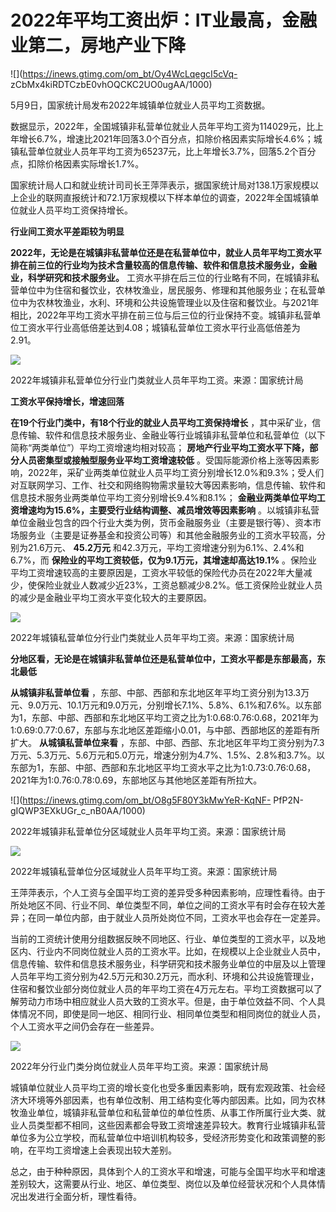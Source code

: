 # 2022年平均工资出炉：IT业最高，金融业第二，房地产业下降

![](https://inews.gtimg.com/om_bt/Oy4WcLqegcI5cVq-
zCbMx4kiRDTCzbE0vhOQCKC2UO0ugAA/1000)

5月9日，国家统计局发布2022年城镇单位就业人员平均工资数据。

数据显示，2022年，全国城镇非私营单位就业人员年平均工资为114029元，比上年增长6.7%，增速比2021年回落3.0个百分点，扣除价格因素实际增长4.6%；城镇私营单位就业人员年平均工资为65237元，比上年增长3.7%，回落5.2个百分点，扣除价格因素实际增长1.7%。

国家统计局人口和就业统计司司长王萍萍表示，据国家统计局对138.1万家规模以上企业的联网直报统计和72.1万家规模以下样本单位的调查，2022年全国城镇单位就业人员平均工资保持增长。

**行业间工资水平差距较为明显**

**2022年，无论是在城镇非私营单位还是在私营单位中，就业人员年平均工资水平排在前三位的行业均为技术含量较高的信息传输、软件和信息技术服务业，金融业，科学研究和技术服务业。**
工资水平排在后三位的行业略有不同，在城镇非私营单位中为住宿和餐饮业，农林牧渔业，居民服务、修理和其他服务业；在私营单位中为农林牧渔业，水利、环境和公共设施管理业以及住宿和餐饮业。与2021年相比，2022年平均工资水平排在前三位与后三位的行业保持不变。城镇非私营单位工资水平行业高低倍差达到4.08；城镇私营单位工资水平行业高低倍差为2.91。

![](https://inews.gtimg.com/om_bt/Oo1j8ospL4HvIOy6Z_ZqQo_24U1JJ21W0Vmw2gXr34PMwAA/1000)

2022年城镇非私营单位分行业门类就业人员年平均工资。来源：国家统计局

**工资水平保持增长，增速回落**

**在19个行业门类中，有18个行业的就业人员平均工资保持增长**
，其中采矿业，信息传输、软件和信息技术服务业、金融业等行业城镇非私营单位和私营单位（以下简称“两类单位”）平均工资增速均相对较高；
**房地产行业平均工资水平下降，部分人员密集型或接触型服务业平均工资增速较低**
。受国际能源价格上涨等因素影响，2022年，采矿业两类单位就业人员平均工资分别增长12.0%和9.3%；受人们对互联网学习、工作、社交和网络购物需求量较大等因素影响，信息传输、软件和信息技术服务业两类单位平均工资分别增长9.4%和8.1%；
**金融业两类单位平均工资增速均为15.6%，主要受行业结构调整、减员增效等因素影响**
。以城镇非私营单位金融业包含的四个行业大类为例，货币金融服务业（主要是银行等）、资本市场服务业（主要是证券基金和投资公司等）和其他金融服务业的工资水平较高，分别为21.6万元、
**45.2万元** 和42.3万元，平均工资增速分别为6.1%、2.4%和6.7%，而
**保险业的平均工资较低，仅为9.1万元，其增速却高达19.1%**
。保险业平均工资增速较高的主要原因是，工资水平较低的保险代办员在2022年大量减少，使保险业就业人数减少近23%，工资总额减少8.2%。低工资保险业就业人员的减少是金融业平均工资水平变化较大的主要原因。

![](https://inews.gtimg.com/om_bt/OIT3CF8_7uTSZ1T_wQEfFQ02ahwThkwclvWWimRdv5NSYAA/1000)

2022年城镇私营单位分行业门类就业人员年平均工资。来源：国家统计局

**分地区看，无论是在城镇非私营单位还是私营单位中，工资水平都是东部最高，东北最低**

**从城镇非私营单位看**
，东部、中部、西部和东北地区年平均工资分别为13.3万元、9.0万元、10.1万元和9.0万元，分别增长7.1%、5.8%、6.1%和7.6%。以东部为1，东部、中部、西部和东北地区平均工资之比为1:0.68:0.76:0.68，2021年为1:0.69:0.77:0.67，东部与东北地区差距缩小0.01，与中部、西部地区的差距有所扩大。
**从城镇私营单位来看**
，东部、中部、西部、东北地区年平均工资分别为7.3万元、5.3万元、5.6万元和5.0万元，增速分别为4.7%、1.5%、2.8%和3.7%。以东部为1，东部、中部、西部和东北地区平均工资水平之比为1:0.73:0.76:0.68，2021年为1:0.76:0.78:0.69，东部地区与其他地区差距有所拉大。

![](https://inews.gtimg.com/om_bt/O8g5F80Y3kMwYeR-KqNF-
PfP2N-gIQWP3EXkUGr_c_nB0AA/1000)

2022年城镇非私营单位分区域就业人员年平均工资。来源：国家统计局

![](https://inews.gtimg.com/om_bt/OwPMZTtUEFFcCswZMOURZEMfViUV1D-KVAx6wyF6-FdT0AA/1000)

2022年城镇私营单位分区域就业人员年平均工资。来源：国家统计局

王萍萍表示，个人工资与全国平均工资的差异受多种因素影响，应理性看待。由于所处地区不同、行业不同、单位类型不同，单位之间的工资水平有时会存在较大差异；在同一单位内部，由于就业人员所处岗位不同，工资水平也会存在一定差异。

当前的工资统计使用分组数据反映不同地区、行业、单位类型的工资水平，以及地区内、行业内不同岗位就业人员的工资水平。比如，在规模以上企业就业人员中，信息传输、软件和信息技术服务业，科学研究和技术服务业单位的中层及以上管理人员年平均工资分别为42.5万元和30.2万元，而水利、环境和公共设施管理业，住宿和餐饮业部分岗位就业人员的年平均工资在4万元左右。平均工资数据可以了解劳动力市场中相应就业人员大致的工资水平。但是，由于单位效益不同、个人具体情况不同，即使是同一地区、相同行业、相同单位类型和相同岗位的就业人员，个人工资水平之间仍会存在一些差异。

![](https://inews.gtimg.com/om_bt/O27vQ1LI0pbNgY1J6KTBn3RejgebCEG-9S0y22Rh2_u7QAA/1000)

2022年分行业门类分岗位就业人员年平均工资。来源：国家统计局

城镇单位就业人员平均工资的增长变化也受多重因素影响，既有宏观政策、社会经济大环境等外部因素，也有单位改制、用工结构变化等内部因素。比如，同为农林牧渔业单位，城镇非私营单位和私营单位的单位性质、从事工作所属行业大类、就业人员类型都不相同，这些因素都会导致工资增速差异较大。教育行业城镇非私营单位多为公立学校，而私营单位中培训机构较多，受经济形势变化和政策调整的影响，在平均工资增速上会表现出较大差别。

总之，由于种种原因，具体到个人的工资水平和增速，可能与全国平均水平和增速差别较大，这需要从行业、地区、单位类型、岗位以及单位经营状况和个人具体情况出发进行全面分析，理性看待。

